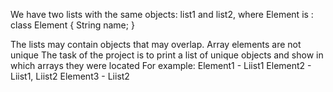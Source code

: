 We have two lists with the same objects:
list1<Element> and list2<Element>, where Element is :
class Element {
String name;
}

The lists may contain objects that may overlap.
Array elements are not unique
The task of the project is to print a list of unique objects
and show in which arrays they were located
For example:
Element1 - Liist1
Element2 - Liist1, Liist2
Element3 - Liist2
